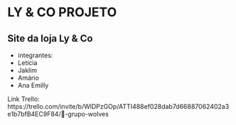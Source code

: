 <!DOCTYPE html>
<html lang="en">
<head>
    <meta charset="UTF-8">
    <meta http-equiv="X-UA-Compatible" content="IE=edge">
    <meta name="viewport" content="width=device-width, initial-scale=1.0">
   
</head>
<body>
   <h1> LY & CO PROJETO </h1>
    <h2>Site da loja Ly & Co</h2>
    <ul>
   <li> integrantes:</li>
    <li>Letícia</li>   
     <li>Jaklim</li>  
    <li>Amário</li> 
   <li>Ana Emilly</li> 
    </ul>
    <a> Link Trello: https://trello.com/invite/b/WlDPzGOp/ATTI488ef028dab7d66887062402a3e1b7bfB4EC9F84/🐺-grupo-wolves </a>
</body>
</html>
